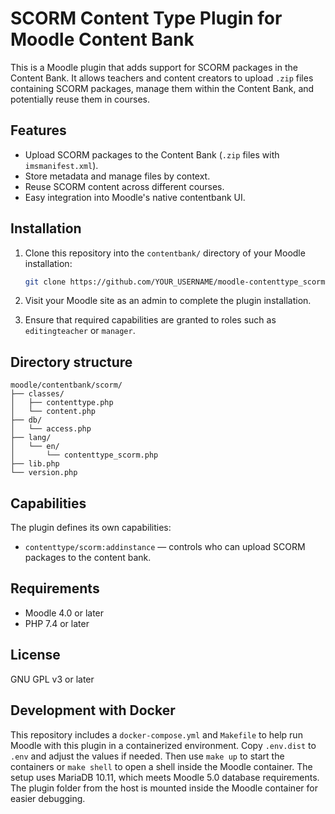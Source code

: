 # SCORM Content Type Plugin for Moodle Content Bank

This is a Moodle plugin that adds support for SCORM packages in the Content Bank. It allows teachers and content creators to upload `.zip` files containing SCORM packages, manage them within the Content Bank, and potentially reuse them in courses.

## Features

- Upload SCORM packages to the Content Bank (`.zip` files with `imsmanifest.xml`).
- Store metadata and manage files by context.
- Reuse SCORM content across different courses.
- Easy integration into Moodle's native contentbank UI.

## Installation

1. Clone this repository into the `contentbank/` directory of your Moodle installation:

   ```bash
   git clone https://github.com/YOUR_USERNAME/moodle-contenttype_scorm.git scorm
   ```

2. Visit your Moodle site as an admin to complete the plugin installation.

3. Ensure that required capabilities are granted to roles such as `editingteacher` or `manager`.

## Directory structure

```
moodle/contentbank/scorm/
├── classes/
│   ├── contenttype.php
│   └── content.php
├── db/
│   └── access.php
├── lang/
│   └── en/
│       └── contenttype_scorm.php
├── lib.php
└── version.php
```

## Capabilities

The plugin defines its own capabilities:

* `contenttype/scorm:addinstance` — controls who can upload SCORM packages to the content bank.

## Requirements

* Moodle 4.0 or later
* PHP 7.4 or later

## License

GNU GPL v3 or later


## Development with Docker

This repository includes a `docker-compose.yml` and `Makefile` to help run Moodle
with this plugin in a containerized environment. Copy `.env.dist` to `.env` and
adjust the values if needed. Then use `make up` to start the containers or
`make shell` to open a shell inside the Moodle container. The setup uses
MariaDB 10.11, which meets Moodle 5.0 database requirements. The plugin folder
from the host is mounted inside the Moodle container for easier debugging.
